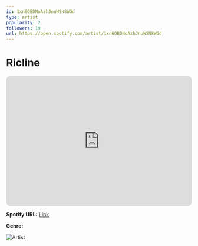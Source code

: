 ```yaml
---
id: 1xn6OBDNoAzhJnuWSN8WGd
type: artist
popularity: 2
followers: 19
url: https://open.spotify.com/artist/1xn6OBDNoAzhJnuWSN8WGd
---
```

# Ricline

<iframe style="border-radius:12px" src="https://open.spotify.com/embed/artist/1xn6OBDNoAzhJnuWSN8WGd" width="100%" height="352" frameBorder="0" allowfullscreen="" allow="autoplay; clipboard-write; encrypted-media; fullscreen; picture-in-picture" loading="lazy"></iframe>

**Spotify URL:** [Link](https://open.spotify.com/artist/1xn6OBDNoAzhJnuWSN8WGd)

**Genre:** 

![Artist](https://i.scdn.co/image/ab67616d0000b2738dece5e3ac3da41fed7aff82)
